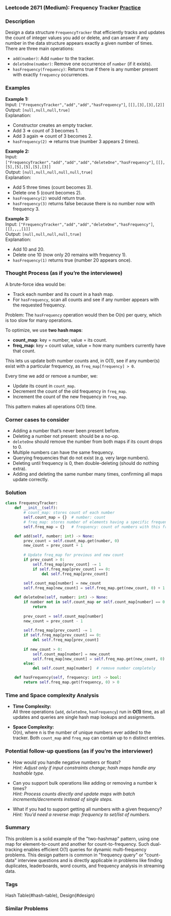 ### Leetcode 2671 (Medium): Frequency Tracker [Practice](https://leetcode.com/problems/frequency-tracker)

### Description  
Design a data structure `FrequencyTracker` that efficiently tracks and updates the count of integer values you add or delete, and can answer if any number in the data structure appears exactly a given number of times. There are three main operations:
- `add(number)`: Add `number` to the tracker.
- `deleteOne(number)`: Remove one occurrence of `number` (if it exists).
- `hasFrequency(frequency)`: Returns true if there is any number present with exactly `frequency` occurrences.

### Examples  

**Example 1:**  
Input: `["FrequencyTracker","add","add","hasFrequency"]`, `[[],[3],[3],[2]]`  
Output: `[null,null,null,true]`  
Explanation:  
- Constructor creates an empty tracker.  
- Add 3 ⇒ count of 3 becomes 1.  
- Add 3 again ⇒ count of 3 becomes 2.  
- `hasFrequency(2)` ⇒ returns true (number 3 appears 2 times).

**Example 2:**  
Input: `["FrequencyTracker","add","add","add","deleteOne","hasFrequency"]`, `[[],[5],[5],[5],[5],[3]]`  
Output: `[null,null,null,null,null,true]`  
Explanation:  
- Add 5 three times (count becomes 3).
- Delete one 5 (count becomes 2).
- `hasFrequency(2)` would return true.
- `hasFrequency(3)` returns false because there is no number now with frequency 3.

**Example 3:**  
Input: `["FrequencyTracker","add","add","deleteOne","hasFrequency"]`, `[[],,,,[1]]`  
Output: `[null,null,null,null,true]`  
Explanation:  
- Add 10 and 20.
- Delete one 10 (now only 20 remains with frequency 1).
- `hasFrequency(1)` returns true (number 20 appears once).

### Thought Process (as if you’re the interviewee)  
A brute-force idea would be:  
- Track each number and its count in a hash map.
- For `hasFrequency`, scan all counts and see if any number appears with the requested frequency.

Problem: The `hasFrequency` operation would then be O(n) per query, which is too slow for many operations.

To optimize, we use **two hash maps**:  
- **count_map**: key = number, value = its count.
- **freq_map**: key = count value, value = how many numbers currently have that count.

This lets us update both number counts and, in O(1), see if any number(s) exist with a particular frequency, as `freq_map[frequency] > 0`.

Every time we add or remove a number, we:
- Update its count in `count_map`.
- Decrement the count of the old frequency in `freq_map`.
- Increment the count of the new frequency in `freq_map`.

This pattern makes all operations O(1) time.

### Corner cases to consider  
- Adding a number that’s never been present before.
- Deleting a number not present: should be a no-op.
- `deleteOne` should remove the number from both maps if its count drops to 0.
- Multiple numbers can have the same frequency.
- Querying frequencies that do not exist (e.g. very large numbers).
- Deleting until frequency is 0, then double-deleting (should do nothing extra).
- Adding and deleting the same number many times, confirming all maps update correctly.

### Solution

```python
class FrequencyTracker:
    def __init__(self):
        # count_map: stores count of each number
        self.count_map = {}  # number: count
        # freq_map: stores number of elements having a specific frequency
        self.freq_map = {}   # frequency: count of numbers with this frequency

    def add(self, number: int) -> None:
        prev_count = self.count_map.get(number, 0)
        new_count = prev_count + 1
        
        # Update freq_map for previous and new count
        if prev_count > 0:
            self.freq_map[prev_count] -= 1
            if self.freq_map[prev_count] == 0:
                del self.freq_map[prev_count]
        
        self.count_map[number] = new_count
        self.freq_map[new_count] = self.freq_map.get(new_count, 0) + 1

    def deleteOne(self, number: int) -> None:
        if number not in self.count_map or self.count_map[number] == 0:
            return
        
        prev_count = self.count_map[number]
        new_count = prev_count - 1
        
        self.freq_map[prev_count] -= 1
        if self.freq_map[prev_count] == 0:
            del self.freq_map[prev_count]
        
        if new_count > 0:
            self.count_map[number] = new_count
            self.freq_map[new_count] = self.freq_map.get(new_count, 0) + 1
        else:
            del self.count_map[number]  # remove number completely

    def hasFrequency(self, frequency: int) -> bool:
        return self.freq_map.get(frequency, 0) > 0
```

### Time and Space complexity Analysis  

- **Time Complexity:**  
  All three operations (`add`, `deleteOne`, `hasFrequency`) run in **O(1)** time, as all updates and queries are single hash map lookups and assignments.

- **Space Complexity:**  
  O(n), where n is the number of unique numbers ever added to the tracker.
  Both `count_map` and `freq_map` can contain up to n distinct entries.

### Potential follow-up questions (as if you’re the interviewer)  

- How would you handle negative numbers or floats?  
  *Hint: Adjust only if input constraints change; hash maps handle any hashable type.*

- Can you support bulk operations like adding or removing a number k times?  
  *Hint: Process counts directly and update maps with batch increments/decrements instead of single steps.*

- What if you had to support getting all numbers with a given frequency?  
  *Hint: You’d need a reverse map: frequency to set/list of numbers.*

### Summary
This problem is a solid example of the "two-hashmap" pattern, using one map for element-to-count and another for count-to-frequency. Such dual-tracking enables efficient O(1) queries for dynamic multi-frequency problems. This design pattern is common in "frequency query" or "count-data" interview questions and is directly applicable in problems like finding duplicates, leaderboards, word counts, and frequency analysis in streaming data.

### Tags
Hash Table(#hash-table), Design(#design)

### Similar Problems
